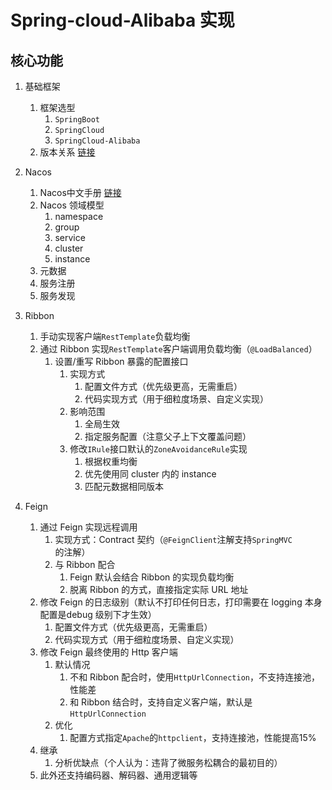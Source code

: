 # Spring-cloud-Alibaba 实现

## 核心功能

1. 基础框架
   1. 框架选型
      1. `SpringBoot`
      2. `SpringCloud`
      3. `SpringCloud-Alibaba`
   2. 版本关系 [链接](https://github.com/alibaba/spring-cloud-alibaba/wiki/%E7%89%88%E6%9C%AC%E8%AF%B4%E6%98%8E)

2. Nacos
   1. Nacos中文手册 [链接](https://nacos.io/zh-cn/docs/what-is-nacos.html)
   2. Nacos 领域模型
      1. namespace
      2. group
      3. service
      4. cluster
      6. instance
   3. 元数据
   4. 服务注册
   5. 服务发现

3. Ribbon
   1. 手动实现客户端`RestTemplate`负载均衡
   2. 通过 Ribbon 实现`RestTemplate`客户端调用负载均衡（`@LoadBalanced`）
      1. 设置/重写 Ribbon 暴露的配置接口
         1. 实现方式
            1. 配置文件方式（优先级更高，无需重启）
            2. 代码实现方式（用于细粒度场景、自定义实现）
         2. 影响范围
            1. 全局生效
            2. 指定服务配置（注意父子上下文覆盖问题）
         3. 修改`IRule`接口默认的`ZoneAvoidanceRule`实现
            1. 根据权重均衡
            2. 优先使用同 cluster 内的 instance
            3. 匹配元数据相同版本

4. Feign
   1. 通过 Feign 实现远程调用
      1. 实现方式：Contract 契约（`@FeignClient`注解支持`SpringMVC`的注解）
      2. 与 Ribbon 配合
         1. Feign 默认会结合 Ribbon 的实现负载均衡
         2. 脱离 Ribbon 的方式，直接指定实际 URL 地址
   2. 修改 Feign 的日志级别（默认不打印任何日志，打印需要在 logging 本身配置是debug 级别下才生效）
      1. 配置文件方式（优先级更高，无需重启）
      2. 代码实现方式（用于细粒度场景、自定义实现）
   3. 修改 Feign 最终使用的 Http 客户端
      1. 默认情况
         1. 不和 Ribbon 配合时，使用`HttpUrlConnection`，不支持连接池，性能差
         2. 和 Ribbon 结合时，支持自定义客户端，默认是`HttpUrlConnection`
      2. 优化
         1. 配置方式指定`Apache`的`httpclient`，支持连接池，性能提高15%
   4. 继承
      1. 分析优缺点（个人认为：违背了微服务松耦合的最初目的）
   5. 此外还支持编码器、解码器、通用逻辑等
